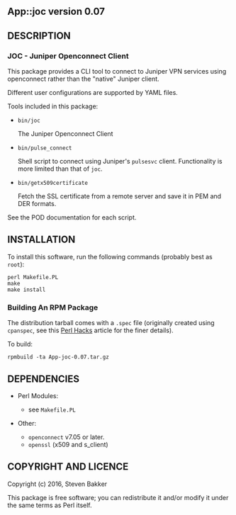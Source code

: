 ## App::joc version 0.07
 
## DESCRIPTION

### JOC - Juniper Openconnect Client

This package provides a CLI tool to connect to Juniper VPN services using openconnect rather than the "native" Juniper client.

Different user configurations are supported by YAML files.

Tools included in this package:

  * `bin/joc`

     The Juniper Openconnect Client

  * `bin/pulse_connect`

    Shell script to connect using Juniper's `pulsesvc` client.
    Functionality is more limited than that of `joc`.

  * `bin/getx509certificate`

    Fetch the SSL certificate from a remote server and save it in PEM and DER formats.

See the POD documentation for each script.

## INSTALLATION
 
To install this software, run the following commands (probably best as `root`):

    perl Makefile.PL
    make
    make install

### Building An RPM Package

The distribution tarball comes with a `.spec` file (originally created using `cpanspec`, see this [Perl Hacks](http://perlhacks.com/2015/10/build-rpms-of-cpan-modules/) article for the finer details).

To build:

    rpmbuild -ta App-joc-0.07.tar.gz

## DEPENDENCIES
 
  * Perl Modules:
    - see `Makefile.PL`

  * Other:
	- `openconnect` v7.05 or later.
	- `openssl` (x509 and s_client)
 
## COPYRIGHT AND LICENCE
 
Copyright (c) 2016, Steven Bakker _<sb AT monkey-mind DOT net>_
 
This package is free software; you can redistribute it and/or modify
it under the same terms as Perl itself.
